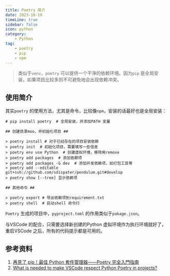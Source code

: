 ```yaml
---  
title: Poetry 简介  
date: 2023-10-19
timeLine: true
sidebar: false  
icon: python
category:  
    - Python      
tag:   
    - poetry   
    - pip  
    - npm
---   
```


> 类似于`venv`，`poetry` 可以提供一个干净的依赖环境。因为`pip` 是全局安装，如果项目比较多则不可避免地会出现依赖冲突。  

## 使用简介  
其实`poetry` 的使用方法，尤其是命令，比较像`npm`，安装的话最好也是全局安装：  

```shell-session
# pip install poetry  # 全局安装，并添加PATH 变量   

## 创建目录moo，并初始化项目 ##

> poetry install # 对于已经存在的项目安装依赖
> poetry init  # 初始化项目，需要填写一些信息  
> poetry env use Python  # 创建虚拟环境，移除用remove       
> poetry add packages  # 添加依赖项  
> poetry add packages -G dev  # 添加开发依赖项，如打包工具等  
> poetry add --editable git+ssh://github.com/sdispater/pendulum.git#develop
> poetry show [--tree] 显示依赖项  

## 其他命令 ##  

> poetry export # 导出依赖项到requirement.txt  
> poetry shell  # 启动shell 命令行  
```  

`Poetry` 生成的项目中，`pyproject.toml` 的作用类似于`pakage.json`。  

与VSCode 的配合，只需要选择新创建的Python 虚拟环境作为执行环境就好了，重启VSCode 之后，所有的代码提示都是可用的。  


## 参考资料  
1. [再見了 pip！最佳 Python 套件管理器——Poetry 完全入門指南](https://blog.kyomind.tw/python-poetry/)  
2. [What is needed to make VSCode respect Python Poetry in projects?](https://www.reddit.com/r/vscode/comments/11kvr74/what_is_needed_to_make_vscode_respect_python/jbabex7/?utm_source=share&utm_medium=web3x&utm_name=web3xcss&utm_term=1&utm_content=share_button)
